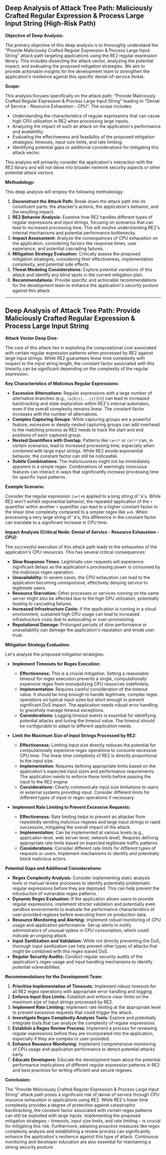 ## Deep Analysis of Attack Tree Path: Maliciously Crafted Regular Expression & Process Large Input String (High-Risk Path)

**Objective of Deep Analysis:**

The primary objective of this deep analysis is to thoroughly understand the "Provide Maliciously Crafted Regular Expression & Process Large Input String" attack path targeting applications using the RE2 regular expression library. This includes dissecting the attack vector, analyzing the potential impact, and evaluating the proposed mitigation strategies. We aim to provide actionable insights for the development team to strengthen the application's resilience against this specific denial-of-service threat.

**Scope:**

This analysis focuses specifically on the attack path: "Provide Maliciously Crafted Regular Expression & Process Large Input String" leading to "Denial of Service - Resource Exhaustion - CPU". The scope includes:

*   Understanding the characteristics of regular expressions that can cause high CPU utilization in RE2 when processing large inputs.
*   Analyzing the impact of such an attack on the application's performance and availability.
*   Evaluating the effectiveness and feasibility of the proposed mitigation strategies: timeouts, input size limits, and rate limiting.
*   Identifying potential gaps or additional considerations for mitigating this attack vector.

This analysis will primarily consider the application's interaction with the RE2 library and will not delve into broader network security aspects or other potential attack vectors.

**Methodology:**

This deep analysis will employ the following methodology:

1. **Deconstruct the Attack Path:**  Break down the attack path into its constituent parts: the attacker's actions, the application's behavior, and the resulting impact.
2. **RE2 Behavior Analysis:**  Examine how RE2 handles different types of regular expressions and input strings, focusing on scenarios that can lead to increased processing time. This will involve understanding RE2's internal mechanisms and potential performance bottlenecks.
3. **Impact Assessment:**  Analyze the consequences of CPU exhaustion on the application, considering factors like response times, user experience, and potential cascading failures.
4. **Mitigation Strategy Evaluation:**  Critically assess the proposed mitigation strategies, considering their effectiveness, implementation complexity, and potential side effects.
5. **Threat Modeling Considerations:**  Explore potential variations of this attack and identify any blind spots in the current mitigation plan.
6. **Recommendations:**  Provide specific and actionable recommendations for the development team to enhance the application's security posture against this attack.

---

## Deep Analysis of Attack Tree Path: Provide Maliciously Crafted Regular Expression & Process Large Input String

**Attack Vector Deep Dive:**

The core of this attack lies in exploiting the computational cost associated with certain regular expression patterns when processed by RE2 against large input strings. While RE2 guarantees linear time complexity with respect to the input string length, the constant factor associated with this linearity can be significant depending on the complexity of the regular expression.

**Key Characteristics of Malicious Regular Expressions:**

*   **Excessive Alternations:** Regular expressions with a large number of alternative branches (e.g., `(a|b|c|...|z){n}`) can lead to increased backtracking and state exploration within RE2's internal automaton, even if the overall complexity remains linear. The constant factor increases with the number of alternatives.
*   **Complex Capturing Groups:** While capturing groups are a powerful feature, excessive or deeply nested capturing groups can add overhead to the matching process as RE2 needs to track the start and end positions of each captured group.
*   **Nested Quantifiers with Overlap:**  Patterns like `(a+)*` or `(a*)*` can, in certain scenarios, lead to increased processing time, especially when combined with large input strings. While RE2 avoids exponential behavior, the constant factor can still be noticeable.
*   **Subtle Combinations:**  The maliciousness might not be immediately apparent in a simple regex. Combinations of seemingly innocuous features can interact in ways that significantly increase processing time for specific input patterns.

**Example Scenario:**

Consider the regular expression `(a+)+b` applied to a long string of 'a's. While RE2 won't exhibit exponential behavior, the repeated application of the `+` quantifier within another `+` quantifier can lead to a higher constant factor in the linear time complexity compared to a simpler regex like `a+b`. When processing a very large string of 'a's, this difference in the constant factor can translate to a significant increase in CPU time.

**Impact Analysis (Critical Node: Denial of Service - Resource Exhaustion - CPU):**

The successful execution of this attack path leads to the exhaustion of the application's CPU resources. This has several critical consequences:

*   **Slow Response Times:** Legitimate user requests will experience significant delays as the application's processing power is consumed by the malicious regex operation.
*   **Unavailability:** In severe cases, the CPU exhaustion can lead to the application becoming unresponsive, effectively denying service to legitimate users.
*   **Resource Starvation:** Other processes or services running on the same server might also be affected due to the high CPU utilization, potentially leading to cascading failures.
*   **Increased Infrastructure Costs:** If the application is running in a cloud environment, sustained high CPU usage can lead to increased infrastructure costs due to autoscaling or over-provisioning.
*   **Reputational Damage:**  Prolonged periods of slow performance or unavailability can damage the application's reputation and erode user trust.

**Mitigation Strategy Evaluation:**

Let's analyze the proposed mitigation strategies:

*   **Implement Timeouts for Regex Execution:**
    *   **Effectiveness:** This is a crucial mitigation. Setting a reasonable timeout for regex execution prevents a single, computationally expensive regex from monopolizing CPU resources indefinitely.
    *   **Implementation:** Requires careful consideration of the timeout value. It should be long enough to handle legitimate, complex regex operations on typical input sizes but short enough to prevent significant DoS impact. The application needs robust error handling to gracefully manage timeout exceptions.
    *   **Considerations:**  Logging timeout events is essential for identifying potential attacks and tuning the timeout value. The timeout should be configurable to adapt to different application needs.

*   **Limit the Maximum Size of Input Strings Processed by RE2:**
    *   **Effectiveness:**  Limiting input size directly reduces the potential for computationally expensive regex operations to consume excessive CPU time. The linear time complexity of RE2 is directly proportional to the input size.
    *   **Implementation:**  Requires defining appropriate limits based on the application's expected input sizes and performance requirements. The application needs to enforce these limits before passing the input to the RE2 engine.
    *   **Considerations:**  Clearly communicate input size limitations to users or external systems providing input. Consider different limits for different types of input or regex operations if necessary.

*   **Implement Rate Limiting to Prevent Excessive Requests:**
    *   **Effectiveness:** Rate limiting helps to prevent an attacker from repeatedly sending malicious regexes and large input strings in rapid succession, mitigating the overall impact of the attack.
    *   **Implementation:** Can be implemented at various levels (e.g., application level, web server level, network level). Requires defining appropriate rate limits based on expected legitimate traffic patterns.
    *   **Considerations:**  Consider different rate limits for different types of requests or users. Implement mechanisms to identify and potentially block malicious actors.

**Potential Gaps and Additional Considerations:**

*   **Regex Complexity Analysis:**  Consider implementing static analysis tools or manual review processes to identify potentially problematic regular expressions before they are deployed. This can help prevent the introduction of vulnerable regex patterns.
*   **Dynamic Regex Evaluation:**  If the application allows users to provide regular expressions, implement stricter validation and potentially even sandbox environments to evaluate the performance characteristics of user-provided regexes before executing them on production data.
*   **Resource Monitoring and Alerting:** Implement robust monitoring of CPU usage and application performance. Set up alerts to notify administrators of unusual spikes in CPU consumption, which could indicate an ongoing attack.
*   **Input Sanitization and Validation:** While not directly preventing the DoS, thorough input sanitization can help prevent other types of attacks that might be combined with this regex-based DoS.
*   **Regular Security Audits:** Conduct regular security audits of the application's regex usage and input handling mechanisms to identify potential vulnerabilities.

**Recommendations for the Development Team:**

1. **Prioritize Implementation of Timeouts:**  Implement robust timeouts for all RE2 regex operations with appropriate error handling and logging.
2. **Enforce Input Size Limits:**  Establish and enforce clear limits on the maximum size of input strings processed by RE2.
3. **Implement Rate Limiting:**  Implement rate limiting at the appropriate level to prevent excessive requests that could trigger the attack.
4. **Investigate Regex Complexity Analysis Tools:** Explore and potentially integrate tools that can analyze the complexity of regular expressions.
5. **Establish a Regex Review Process:**  Implement a process for reviewing regular expressions before they are incorporated into the application, especially if they are complex or user-provided.
6. **Enhance Resource Monitoring:**  Implement comprehensive monitoring of CPU usage and application performance to detect potential attacks early.
7. **Educate Developers:**  Educate the development team about the potential performance implications of different regular expression patterns in RE2 and best practices for writing efficient and secure regexes.

**Conclusion:**

The "Provide Maliciously Crafted Regular Expression & Process Large Input String" attack path poses a significant risk of denial of service through CPU resource exhaustion in applications using RE2. While RE2's linear time complexity provides a degree of protection against catastrophic backtracking, the constant factor associated with certain regex patterns can still be exploited with large inputs. Implementing the proposed mitigation strategies – timeouts, input size limits, and rate limiting – is crucial for mitigating this risk. Furthermore, adopting proactive measures like regex complexity analysis and establishing a review process can significantly enhance the application's resilience against this type of attack. Continuous monitoring and developer education are also essential for maintaining a strong security posture.